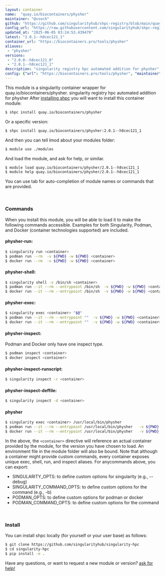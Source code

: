 ```yaml
---
layout: container
name:  "quay.io/biocontainers/physher"
maintainer: "@vsoch"
github: "https://github.com/singularityhub/shpc-registry/blob/main/quay.io/biocontainers/physher/container.yaml"
config_url: "https://raw.githubusercontent.com/singularityhub/shpc-registry/main/quay.io/biocontainers/physher/container.yaml"
updated_at: "2025-06-05 03:24:53.439479"
latest: "2.0.1--h8cec121_1"
container_url: "https://biocontainers.pro/tools/physher"
aliases:
 - "physher"
versions:
 - "2.0.0--h8cec121_0"
 - "2.0.1--h8cec121_1"
description: "singularity registry hpc automated addition for physher"
config: {"url": "https://biocontainers.pro/tools/physher", "maintainer": "@vsoch", "description": "singularity registry hpc automated addition for physher", "latest": {"2.0.1--h8cec121_1": "sha256:afae2d66cf4b0e3ec47a1859896176b6216bc5bddffed1902f1d2f45166b1013"}, "tags": {"2.0.0--h8cec121_0": "sha256:10bcf7640dfed877c2172e0c2657e52bc3b4291243555b58afc1de7fa6311c26", "2.0.1--h8cec121_1": "sha256:afae2d66cf4b0e3ec47a1859896176b6216bc5bddffed1902f1d2f45166b1013"}, "docker": "quay.io/biocontainers/physher", "aliases": {"physher": "/usr/local/bin/physher"}}
---
```


This module is a singularity container wrapper for quay.io/biocontainers/physher.
singularity registry hpc automated addition for physher
After [installing shpc](#install) you will want to install this container module:


```bash
$ shpc install quay.io/biocontainers/physher
```

Or a specific version:

```bash
$ shpc install quay.io/biocontainers/physher:2.0.1--h8cec121_1
```

And then you can tell lmod about your modules folder:

```bash
$ module use ./modules
```

And load the module, and ask for help, or similar.

```bash
$ module load quay.io/biocontainers/physher/2.0.1--h8cec121_1
$ module help quay.io/biocontainers/physher/2.0.1--h8cec121_1
```

You can use tab for auto-completion of module names or commands that are provided.

<br>

### Commands

When you install this module, you will be able to load it to make the following commands accessible.
Examples for both Singularity, Podman, and Docker (container technologies supported) are included.

#### physher-run:

```bash
$ singularity run <container>
$ podman run --rm  -v ${PWD} -w ${PWD} <container>
$ docker run --rm  -v ${PWD} -w ${PWD} <container>
```

#### physher-shell:

```bash
$ singularity shell -s /bin/sh <container>
$ podman run --it --rm --entrypoint /bin/sh  -v ${PWD} -w ${PWD} <container>
$ docker run --it --rm --entrypoint /bin/sh  -v ${PWD} -w ${PWD} <container>
```

#### physher-exec:

```bash
$ singularity exec <container> "$@"
$ podman run --it --rm --entrypoint ""  -v ${PWD} -w ${PWD} <container> "$@"
$ docker run --it --rm --entrypoint ""  -v ${PWD} -w ${PWD} <container> "$@"
```

#### physher-inspect:

Podman and Docker only have one inspect type.

```bash
$ podman inspect <container>
$ docker inspect <container>
```

#### physher-inspect-runscript:

```bash
$ singularity inspect -r <container>
```

#### physher-inspect-deffile:

```bash
$ singularity inspect -d <container>
```


#### physher

```bash
$ singularity exec <container> /usr/local/bin/physher
$ podman run --it --rm --entrypoint /usr/local/bin/physher   -v ${PWD} -w ${PWD} <container> -c " $@"
$ docker run --it --rm --entrypoint /usr/local/bin/physher   -v ${PWD} -w ${PWD} <container> -c " $@"
```



In the above, the `<container>` directive will reference an actual container provided
by the module, for the version you have chosen to load. An environment file in the
module folder will also be bound. Note that although a container
might provide custom commands, every container exposes unique exec, shell, run, and
inspect aliases. For anycommands above, you can export:

 - SINGULARITY_OPTS: to define custom options for singularity (e.g., --debug)
 - SINGULARITY_COMMAND_OPTS: to define custom options for the command (e.g., -b)
 - PODMAN_OPTS: to define custom options for podman or docker
 - PODMAN_COMMAND_OPTS: to define custom options for the command

<br>

### Install

You can install shpc locally (for yourself or your user base) as follows:

```bash
$ git clone https://github.com/singularityhub/singularity-hpc
$ cd singularity-hpc
$ pip install -e .
```

Have any questions, or want to request a new module or version? [ask for help!](https://github.com/singularityhub/singularity-hpc/issues)